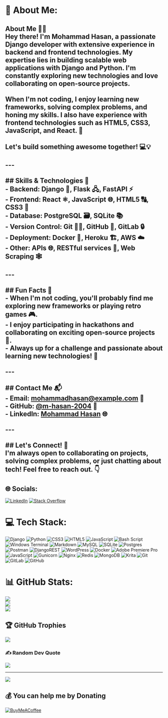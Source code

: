 # 💫 About Me:
## About Me 🙋‍♂️  <br>Hey there! I'm Mohammad Hasan, a passionate Django developer with extensive experience in backend and frontend technologies. My expertise lies in building scalable web applications with Django and Python. I'm constantly exploring new technologies and love collaborating on open-source projects. <br><br>When I'm not coding, I enjoy learning new frameworks, solving complex problems, and honing my skills. I also have experience with frontend technologies such as HTML5, CSS3, JavaScript, and React. 🚀  <br><br>Let's build something awesome together! 💻💡<br><br>---<br><br>## Skills & Technologies 🔧  <br>- **Backend**: Django 🐍, Flask 🖧, FastAPI ⚡  <br>- **Frontend**: React ⚛️, JavaScript 🌐, HTML5 🔠, CSS3 🎨  <br>- **Database**: PostgreSQL 🗃️, SQLite 📚  <br>- **Version Control**: Git 🧑‍💻, GitHub 🔗, GitLab 🔒  <br>- **Deployment**: Docker 🐳, Heroku 🏗️, AWS ☁️  <br>- **Other**: APIs 🌐, RESTful services 🔗, Web Scraping 🕸️  <br><br>---<br><br>## Fun Facts 🎉  <br>- When I'm not coding, you'll probably find me exploring new frameworks or playing retro games 🎮.  <br>- I enjoy participating in hackathons and collaborating on exciting open-source projects 💬.  <br>- Always up for a challenge and passionate about learning new technologies! 🚀  <br><br>---<br><br>## Contact Me 📬  <br>- Email: [mohammadhasan@example.com](mailto:mohammadhasan@example.com) 📧  <br>- GitHub: [@m-hasan-2004](https://github.com/m-hasan-2004) 🔗  <br>- LinkedIn: [Mohammad Hasan](https://www.linkedin.com/in/m-hasan-2004) 🌐  <br><br>---<br><br>## Let's Connect! 🤝  <br>I'm always open to collaborating on projects, solving complex problems, or just chatting about tech! Feel free to reach out. 👇  


## 🌐 Socials:
[![LinkedIn](https://img.shields.io/badge/LinkedIn-%230077B5.svg?logo=linkedin&logoColor=white)](https://linkedin.com/in/www.linkedin.com/in/mohammad-hasan-najafi-71794a289) [![Stack Overflow](https://img.shields.io/badge/-Stackoverflow-FE7A16?logo=stack-overflow&logoColor=white)](https://stackoverflow.com/users/22325311) 

# 💻 Tech Stack:
![Django](https://img.shields.io/badge/django-%23092E20.svg?style=for-the-badge&logo=django&logoColor=white) ![Python](https://img.shields.io/badge/python-3670A0?style=for-the-badge&logo=python&logoColor=ffdd54) ![CSS3](https://img.shields.io/badge/css3-%231572B6.svg?style=for-the-badge&logo=css3&logoColor=white) ![HTML5](https://img.shields.io/badge/html5-%23E34F26.svg?style=for-the-badge&logo=html5&logoColor=white) ![JavaScript](https://img.shields.io/badge/javascript-%23323330.svg?style=for-the-badge&logo=javascript&logoColor=%23F7DF1E) ![Bash Script](https://img.shields.io/badge/bash_script-%23121011.svg?style=for-the-badge&logo=gnu-bash&logoColor=white) ![Windows Terminal](https://img.shields.io/badge/Windows%20Terminal-%234D4D4D.svg?style=for-the-badge&logo=windows-terminal&logoColor=white) ![Markdown](https://img.shields.io/badge/markdown-%23000000.svg?style=for-the-badge&logo=markdown&logoColor=white) ![MySQL](https://img.shields.io/badge/mysql-4479A1.svg?style=for-the-badge&logo=mysql&logoColor=white) ![SQLite](https://img.shields.io/badge/sqlite-%2307405e.svg?style=for-the-badge&logo=sqlite&logoColor=white) ![Postgres](https://img.shields.io/badge/postgres-%23316192.svg?style=for-the-badge&logo=postgresql&logoColor=white) ![Postman](https://img.shields.io/badge/Postman-FF6C37?style=for-the-badge&logo=postman&logoColor=white) ![DjangoREST](https://img.shields.io/badge/DJANGO-REST-ff1709?style=for-the-badge&logo=django&logoColor=white&color=ff1709&labelColor=gray) ![WordPress](https://img.shields.io/badge/WordPress-%23117AC9.svg?style=for-the-badge&logo=WordPress&logoColor=white) ![Docker](https://img.shields.io/badge/docker-%230db7ed.svg?style=for-the-badge&logo=docker&logoColor=white) ![Adobe Premiere Pro](https://img.shields.io/badge/Adobe%20Premiere%20Pro-9999FF.svg?style=for-the-badge&logo=Adobe%20Premiere%20Pro&logoColor=white) ![JavaScript](https://img.shields.io/badge/javascript-%23323330.svg?style=for-the-badge&logo=javascript&logoColor=%23F7DF1E) ![Gunicorn](https://img.shields.io/badge/gunicorn-%298729.svg?style=for-the-badge&logo=gunicorn&logoColor=white) ![Nginx](https://img.shields.io/badge/nginx-%23009639.svg?style=for-the-badge&logo=nginx&logoColor=white) ![Redis](https://img.shields.io/badge/redis-%23DD0031.svg?style=for-the-badge&logo=redis&logoColor=white) ![MongoDB](https://img.shields.io/badge/MongoDB-%234ea94b.svg?style=for-the-badge&logo=mongodb&logoColor=white) ![Krita](https://img.shields.io/badge/Krita-203759?style=for-the-badge&logo=krita&logoColor=EEF37B) ![Git](https://img.shields.io/badge/git-%23F05033.svg?style=for-the-badge&logo=git&logoColor=white) ![GitLab](https://img.shields.io/badge/gitlab-%23181717.svg?style=for-the-badge&logo=gitlab&logoColor=white) ![GitHub](https://img.shields.io/badge/github-%23121011.svg?style=for-the-badge&logo=github&logoColor=white)
# 📊 GitHub Stats:
![](https://github-readme-stats.vercel.app/api?username=m-hasan-2004&theme=gotham&hide_border=false&include_all_commits=true&count_private=true)<br/>
![](https://github-readme-streak-stats.herokuapp.com/?user=m-hasan-2004&theme=gotham&hide_border=false)<br/>
![](https://github-readme-stats.vercel.app/api/top-langs/?username=m-hasan-2004&theme=gotham&hide_border=false&include_all_commits=true&count_private=true&layout=compact)

## 🏆 GitHub Trophies
![](https://github-profile-trophy.vercel.app/?username=m-hasan-2004&theme=radical&no-frame=true&no-bg=false&margin-w=4)

### ✍️ Random Dev Quote
![](https://quotes-github-readme.vercel.app/api?type=horizontal&theme=dark)

---
[![](https://visitcount.itsvg.in/api?id=m-hasan-2004&icon=2&color=0)](https://visitcount.itsvg.in)

  ## 💰 You can help me by Donating
  [![BuyMeACoffee](https://img.shields.io/badge/Buy%20Me%20a%20Coffee-ffdd00?style=for-the-badge&logo=buy-me-a-coffee&logoColor=black)](https://buymeacoffee.com/mhasan2004) 

  
<!-- Proudly created with GPRM ( https://gprm.itsvg.in ) -->
